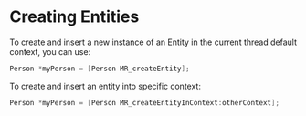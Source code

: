 # Creating Entities

To create and insert a new instance of an Entity in the current thread default context, you can use:

```objective-c
Person *myPerson = [Person MR_createEntity];
```

To create and insert an entity into specific context:

```objective-c
Person *myPerson = [Person MR_createEntityInContext:otherContext];
```

